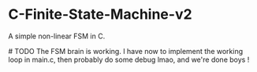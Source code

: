 # C-Finite-State-Machine-v2
A simple non-linear FSM in C.

# TODO
The FSM brain is working.
I have now to implement the working loop in main.c, then probably do some debug lmao, and we're done boys !